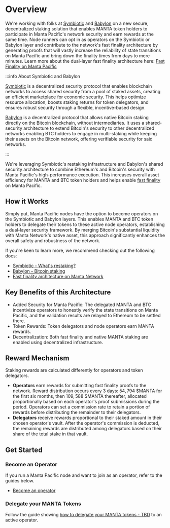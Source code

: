 # Overview

We're working with folks at [Symbiotic](https://symbiotic.fi/) and [Babylon](https://babylonlabs.io/) on a new secure, decentralized staking solution that enables MANTA token holders to participate in Manta Pacific's network security and earn rewards at the same time. Node runners can opt in as operators on the Symbiotic or Babylon layer and contribute to the network's fast finality architecture by generating proofs that will vastly increase the reliability of state transitions on Manta Pacific and bring down the finality times from days to mere minutes. Learn more about the dual-layer fast finality architecture here: [Fast Finality on Manta Pacific](../concepts/fast-finality)

:::info About Symbiotic and Babylon

[Symbiotic](https://symbiotic.fi/) is a decentralized security protocol that enables blockchain networks to access shared security from a pool of staked assets, creating an efficient marketplace for economic security. This helps optimize resource allocation, boosts staking returns for token delegators, and ensures robust security through a flexible, incentive-based design.

[Babylon](https://babylonlabs.io/) is a decentralized protocol that allows native Bitcoin staking directly on the Bitcoin blockchain, without intermediaries. It uses a shared-security architecture to extend Bitcoin's security to other decentralized networks enabling BTC holders to engage in multi-staking while keeping their assets on the Bitcoin network, offering verifiable security for said networks.

:::

We're leveraging Symbiotic's restaking infrastructure and Babylon's shared security architecture to combine Ethereum's and Bitcoin's security with Manta Pacific's high-performance execution. This increases overall asset efficiency for MANTA and BTC token holders and helps enable [fast finality](../concepts/fast-finality) on Manta Pacific.

## How it Works

Simply put, Manta Pacific nodes have the option to become operators on the Symbiotic and Babylon layers. This enables MANTA and BTC token holders to delegate their tokens to these active node operators, establishing a dual-layer security framework. By merging Bitcoin's substantial liquidity with Manta Network's native asset, this approach significantly enhances the overall safety and robustness of the network.

If you're keen to learn more, we recommend checking out the following docs:

- [Symbiotic - What's restaking?](https://docs.symbiotic.fi/intro/stake)
- [Babylon - Bitcoin staking](https://docs.babylonlabs.io/guides/overview/bitcoin_staking/)
- [Fast finality architecture on Manta Network](../concepts/fast-finality#our-two-layer-solution)

## Key Benefits of this Architecture

- Added Security for Manta Pacific: The delegated MANTA and BTC incentivize operators to honestly verify the state transitions on Manta Pacific, and the validation results are relayed to Ethereum to be settled there.
- Token Rewards: Token delegators and node operators earn MANTA rewards.
- Decentralization: Both fast finality and native MANTA staking are enabled using decentralized infrastructure.

## Reward Mechanism

Staking rewards are calculated differently for operators and token delegators.

- **Operators** earn rewards for submitting fast finality proofs to the network. Reward distribution occurs every $3$ days: $54,794$ \$MANTA for the first six months, then $109,588$ \$MANTA thereafter, allocated proportionally based on each operator's proof submissions during the period. Operators can set a commission rate to retain a portion of rewards before distributing the remainder to their delegators.
- **Delegators** receive rewards proportional to their staked amount in their chosen operator's vault. After the operator's commission is deducted, the remaining rewards are distributed among delegators based on their share of the total stake in that vault.

## Get Started

### Become an Operator

If you run a Manta Pacific node and want to join as an operator, refer to the guides below.

- [Become an operator](./become-symbiotic-fp)

### Delegate your MANTA Tokens

Follow the guide showing [how to delegate your MANTA tokens - TBD](#placeholder) to an active operator.